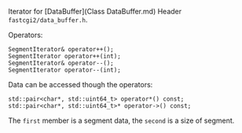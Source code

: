 Iterator for [DataBuffer](Class DataBuffer.md)
Header `fastcgi2/data_buffer.h`.

Operators:
```
SegmentIterator& operator++();
SegmentIterator operator++(int);
SegmentIterator& operator--();
SegmentIterator operator--(int);
```

Data can be accessed though the operators:

```
std::pair<char*, std::uint64_t> operator*() const;
std::pair<char*, std::uint64_t>* operator->() const;
```

The `first` member is a segment data, the `second` is a size of segment.
